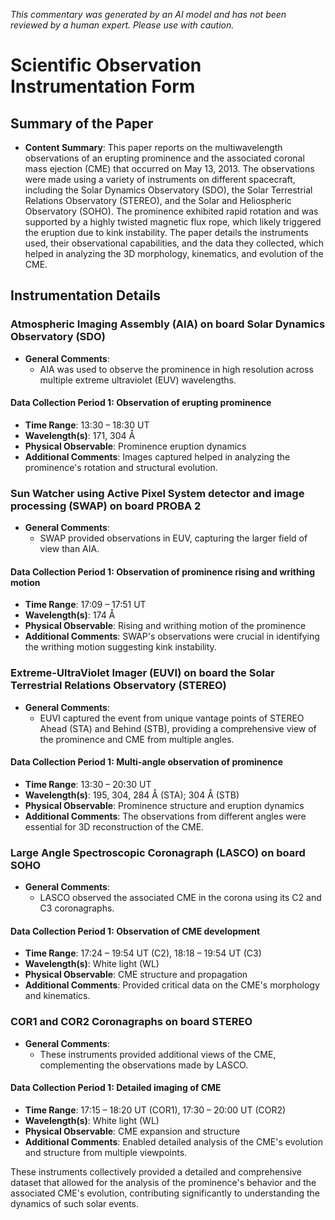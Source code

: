 _This commentary was generated by an AI model and has not been reviewed by a human expert. Please use with caution._

# Scientific Observation Instrumentation Form

## Summary of the Paper
- **Content Summary**: This paper reports on the multiwavelength observations of an erupting prominence and the associated coronal mass ejection (CME) that occurred on May 13, 2013. The observations were made using a variety of instruments on different spacecraft, including the Solar Dynamics Observatory (SDO), the Solar Terrestrial Relations Observatory (STEREO), and the Solar and Heliospheric Observatory (SOHO). The prominence exhibited rapid rotation and was supported by a highly twisted magnetic flux rope, which likely triggered the eruption due to kink instability. The paper details the instruments used, their observational capabilities, and the data they collected, which helped in analyzing the 3D morphology, kinematics, and evolution of the CME.

## Instrumentation Details

### Atmospheric Imaging Assembly (AIA) on board Solar Dynamics Observatory (SDO)
- **General Comments**:
   - AIA was used to observe the prominence in high resolution across multiple extreme ultraviolet (EUV) wavelengths.

#### Data Collection Period 1: Observation of erupting prominence
- **Time Range**: 13:30 – 18:30 UT
- **Wavelength(s)**: 171, 304 Å
- **Physical Observable**: Prominence eruption dynamics
- **Additional Comments**: Images captured helped in analyzing the prominence's rotation and structural evolution.

### Sun Watcher using Active Pixel System detector and image processing (SWAP) on board PROBA 2
- **General Comments**:
   - SWAP provided observations in EUV, capturing the larger field of view than AIA.

#### Data Collection Period 1: Observation of prominence rising and writhing motion
- **Time Range**: 17:09 – 17:51 UT
- **Wavelength(s)**: 174 Å
- **Physical Observable**: Rising and writhing motion of the prominence
- **Additional Comments**: SWAP's observations were crucial in identifying the writhing motion suggesting kink instability.

### Extreme-UltraViolet Imager (EUVI) on board the Solar Terrestrial Relations Observatory (STEREO)
- **General Comments**:
   - EUVI captured the event from unique vantage points of STEREO Ahead (STA) and Behind (STB), providing a comprehensive view of the prominence and CME from multiple angles.

#### Data Collection Period 1: Multi-angle observation of prominence
- **Time Range**: 13:30 – 20:30 UT
- **Wavelength(s)**: 195, 304, 284 Å (STA); 304 Å (STB)
- **Physical Observable**: Prominence structure and eruption dynamics
- **Additional Comments**: The observations from different angles were essential for 3D reconstruction of the CME.

### Large Angle Spectroscopic Coronagraph (LASCO) on board SOHO
- **General Comments**:
   - LASCO observed the associated CME in the corona using its C2 and C3 coronagraphs.

#### Data Collection Period 1: Observation of CME development
- **Time Range**: 17:24 – 19:54 UT (C2), 18:18 – 19:54 UT (C3)
- **Wavelength(s)**: White light (WL)
- **Physical Observable**: CME structure and propagation
- **Additional Comments**: Provided critical data on the CME's morphology and kinematics.

### COR1 and COR2 Coronagraphs on board STEREO
- **General Comments**:
   - These instruments provided additional views of the CME, complementing the observations made by LASCO.

#### Data Collection Period 1: Detailed imaging of CME
- **Time Range**: 17:15 – 18:20 UT (COR1), 17:30 – 20:00 UT (COR2)
- **Wavelength(s)**: White light (WL)
- **Physical Observable**: CME expansion and structure
- **Additional Comments**: Enabled detailed analysis of the CME's evolution and structure from multiple viewpoints.

These instruments collectively provided a detailed and comprehensive dataset that allowed for the analysis of the prominence's behavior and the associated CME's evolution, contributing significantly to understanding the dynamics of such solar events.
